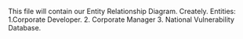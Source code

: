 This file will contain our Entity Relationship Diagram.
Creately. 
Entities:
1.Corporate Developer. 
2. Corporate Manager
3. National Vulnerability Database. 


